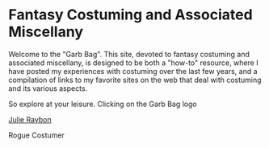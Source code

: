 # Fantasy Costuming and Associated Miscellany

Welcome to the "Garb Bag". This site, devoted to fantasy costuming and associated miscellany, is designed to be both a "how-to" resource, where I have posted my experiences with costuming over the last few years, and a compilation of links to my favorite sites on the web that deal with costuming and its various aspects.

So explore at your leisure. Clicking on the Garb Bag logo

[Julie Raybon](mailto:chimera@umich.edu)

Rogue Costumer